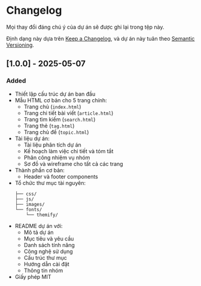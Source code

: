 # Changelog

Mọi thay đổi đáng chú ý của dự án sẽ được ghi lại trong tệp này.

Định dạng này dựa trên [Keep a Changelog](https://keepachangelog.com/en/1.0.0/),
và dự án này tuân theo [Semantic Versioning](https://semver.org/spec/v2.0.0.html).

## [1.0.0] - 2025-05-07

### Added
- Thiết lập cấu trúc dự án ban đầu
- Mẫu HTML cơ bản cho 5 trang chính:
  - Trang chủ (`index.html`)
  - Trang chi tiết bài viết (`article.html`)
  - Trang tìm kiếm (`search.html`)
  - Trang thẻ (`tag.html`)
  - Trang chủ đề (`topic.html`)
- Tài liệu dự án:
  - Tài liệu phân tích dự án
  - Kế hoạch làm việc chi tiết và tóm tắt
  - Phân công nhiệm vụ nhóm
  - Sơ đồ và wireframe cho tất cả các trang
- Thành phần cơ bản:
  - Header và footer components
- Tổ chức thư mục tài nguyên:
  ```
  ├── css/
  ├── js/
  ├── images/
  └── fonts/
      └── themify/
  ```
- README dự án với:
  - Mô tả dự án
  - Mục tiêu và yêu cầu
  - Danh sách tính năng
  - Công nghệ sử dụng
  - Cấu trúc thư mục
  - Hướng dẫn cài đặt
  - Thông tin nhóm
- Giấy phép MIT